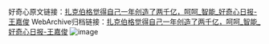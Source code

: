 好奇心原文链接：[扎克伯格觉得自己一年创造了两千亿，呵呵_智能_好奇心日报-王嘉俊](https://www.qdaily.com/articles/5438.html)
WebArchive归档链接：[扎克伯格觉得自己一年创造了两千亿，呵呵_智能_好奇心日报-王嘉俊](http://web.archive.org/web/20190623164757/https://www.qdaily.com/articles/5438.html)
![image](http://ww3.sinaimg.cn/large/007d5XDply1g3whf17n0vj30u03pi7wh)